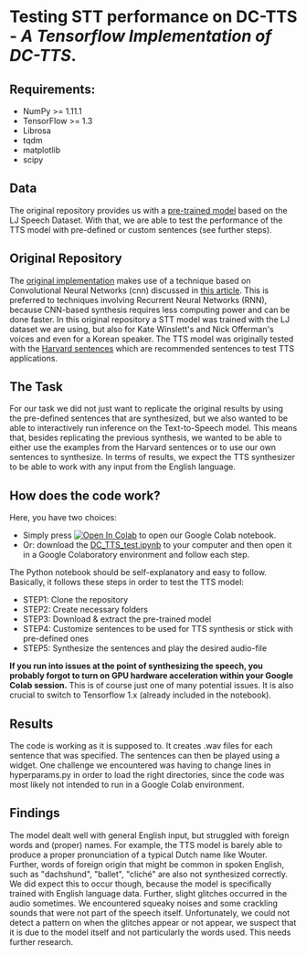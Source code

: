 # Testing STT performance on DC-TTS - _A Tensorflow Implementation of DC-TTS_.  

## Requirements:

* NumPy >= 1.11.1
* TensorFlow >= 1.3
* Librosa
* tqdm
* matplotlib
* scipy

## Data

The original repository provides us with a [pre-trained model](https://www.dropbox.com/s/1oyipstjxh2n5wo/LJ_logdir.tar?dl=0) based on the LJ Speech Dataset. With that, we are able to test the performance of the TTS model with pre-defined or custom sentences (see further steps).


## Original Repository

The [original implementation](https://github.com/Kyubyong/dc_tts) makes use of a technique based on Convolutional Neural Networks (cnn) discussed in [this article](https://arxiv.org/abs/1710.08969). This is preferred to techniques involving Recurrent Neural Networks (RNN), because CNN-based synthesis requires less computing power and can be done faster. In this original repository a STT model was trained with the LJ dataset we are using, but also for Kate Winslett's and Nick Offerman's voices and even for a Korean speaker. The TTS model was originally tested with the [Harvard sentences](http://www.cs.columbia.edu/~hgs/audio/harvard.html) which are recommended sentences to test TTS applications.

## The Task

For our task we did not just want to replicate the original results by using the pre-defined sentences that are synthesized, but we also wanted to be able to interactively run inference on the Text-to-Speech model. This means that, besides replicating the previous synthesis, we wanted to be able to either use the examples from the Harvard sentences or to use our own sentences to synthesize. In terms of results, we expect the TTS synthesizer to be able to work with any input from the English language.

## How does the code work?

Here, you have two choices: 
 * Simply press  [![Open In Colab](https://colab.research.google.com/assets/colab-badge.svg)](https://colab.research.google.com/drive/1lg4HmCD_GhuoJjLPpfel0npiw5FxBQxk?authuser=1#scrollTo=ZNFKOgHQOtGL)  to open our Google Colab notebook. 
 * Or: download the [DC_TTS_test.ipynb](https://github.com/jkuhlemann/dc_tts/blob/test_inference/DC_TTS_test.ipynb) to your computer and then open it in a Google Colaboratory environment and follow each step. 

The Python notebook should be self-explanatory and easy to follow. Basically, it follows these steps in order to test the TTS model:

  * STEP1: Clone the repository
  * STEP2: Create necessary folders
  * STEP3: Download & extract the pre-trained model
  * STEP4: Customize sentences to be used for TTS synthesis or stick with pre-defined ones
  * STEP5: Synthesize the sentences and play the desired audio-file

**If you run into issues at the point of synthesizing the speech, you probably forgot to turn on GPU hardware acceleration within your Google Colab session.** This is of course just one of many potential issues.
It is also crucial to switch to Tensorflow 1.x (already included in the notebook). 


## Results

The code is working as it is supposed to. It creates .wav files for each sentence that was specified. The sentences can then be played using a widget. One challenge we encountered was having to change lines in hyperparams.py in order to load the right directories, since the code was most likely not intended to run in a Google Colab environment. 

## Findings
The model dealt well with general English input, but struggled with foreign words and (proper) names. For example, the TTS model is barely able to produce a proper pronunciation of a typical Dutch name like Wouter. Further, words of foreign origin that might be common in spoken English, such as "dachshund", "ballet", "cliché" are also not synthesized correctly. We did expect this to occur though, because the model is specifically trained with English language data. Further, slight glitches occurred in the audio sometimes. We encountered squeaky noises and some crackling sounds that were not part of the speech itself. Unfortunately, we could not detect a pattern on when the glitches appear or not appear, we suspect that it is due to the model itself and not particularly the words used. This needs further research.
